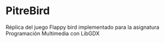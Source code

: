 # PitreBird
 Réplica del juego Flappy bird implementado para la asignatura Programación Multimedia con LibGDX

